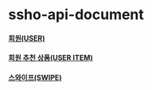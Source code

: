 # ssho-api-document


#### [회원(USER)](https://github.com/ssho-lab/ssho-api-document/wiki/%ED%9A%8C%EC%9B%90(USER))
#### [회원 추천 상품(USER ITEM)](https://github.com/boogle-lab/ssho-api-document/wiki/%ED%9A%8C%EC%9B%90-%EC%B6%94%EC%B2%9C-%EC%83%81%ED%92%88(USER-ITEM))
#### [스와이프(SWIPE)](https://github.com/boogle-lab/ssho-api-document/wiki/%EC%8A%A4%EC%99%80%EC%9D%B4%ED%94%84(SWIPE))


